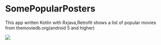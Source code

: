# SomePopularPosters

This app written Kotlin with Rxjava,Retrofit shows a list of popular movies from themoviedb.org(android 5 and higher)


![](https://thumbs.gfycat.com/UnawareFarFiddlercrab-max-1mb.gif)



